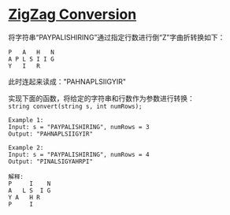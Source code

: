 # [ZigZag Conversion](https://leetcode.com/problems/zigzag-conversion/solution)

将字符串“PAYPALISHIRING”通过指定行数进行倒“Z”字曲折转换如下：
```
P   A   H   N
A P L S I I G
Y   I   R
```
此时连起来读成："PAHNAPLSIIGYIR"

实现下面的函数，将给定的字符串和行数作为参数进行转换：  
`string convert(string s, int numRows);`

```
Example 1:
Input: s = "PAYPALISHIRING", numRows = 3
Output: "PAHNAPLSIIGYIR"

Example 2:
Input: s = "PAYPALISHIRING", numRows = 4
Output: "PINALSIGYAHRPI"

解释:
P     I    N
A   L S  I G
Y A   H R
P     I
```